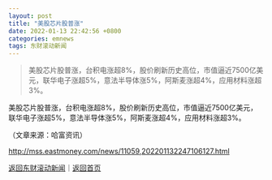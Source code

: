 ```yaml
---
layout: post
title: "美股芯片股普涨"
date: 2022-01-13 22:42:56 +0800
categories: emnews
tags: 东财滚动新闻
---
```

> 美股芯片股普涨，台积电涨超8%，股价刷新历史高位，市值逼近7500亿美元，联华电子涨超5%，意法半导体涨5%，阿斯麦涨超4%，应用材料涨超3%。

<p>美股芯片股普涨，台积电涨超8%，股价刷新历史高位，市值逼近7500亿美元，联华电子涨超5%，意法半导体涨5%，阿斯麦涨超4%，应用材料涨超3%。</p><p class="em_media">（文章来源：哈富资讯）</p>

<http://mss.eastmoney.com/news/11059,202201132247106127.html>

[返回东财滚动新闻](//finews.withounder.com/emnews/)｜[返回首页](//finews.withounder.com/)
